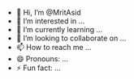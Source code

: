 - 👋 Hi, I’m @MritAsid
- 👀 I’m interested in ...
- 🌱 I’m currently learning ...
- 💞️ I’m looking to collaborate on ...
- 📫 How to reach me ...
- 😄 Pronouns: ...
- ⚡ Fun fact: ...

<!---
MritAsid/MritAsid is a ✨ special ✨ repository because its `README.md` (this file) appears on your GitHub profile.
You can click the Preview link to take a look at your changes.
--->
